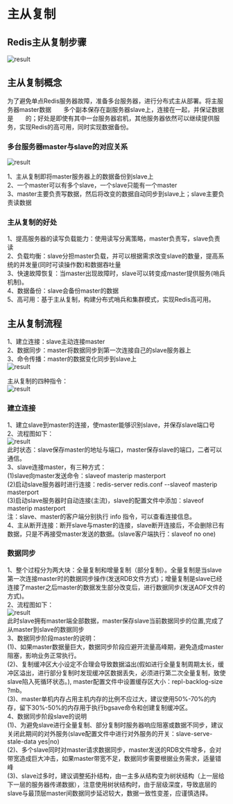 # 主从复制  
## Redis主从复制步骤  
![result](https://static01.imgkr.com/temp/0dca3657cbcc4ba8a41d0e639784069b.png)  

## 主从复制概念  
为了避免单点Redis服务器故障，准备多台服务器，进行分布式主从部署。将主服务器master数据<font color='white'>复制</font>多个副本保存在副服务器slave上，连接在一起，并保证数据是<font color='white'>同步</font>的；好处是即使有其中一台服务器宕机，其他服务器依然可以继续提供服务，实现Redis的高可用，同时实现数据备份。  
### 多台服务器master与slave的对应关系  
![result](https://static01.imgkr.com/temp/971d021c0372422085b2951070457d35.png)  

1、主从复制即将master服务器上的数据备份到slave上  
2、一个master可以有多个slave，一个slave只能有一个master  
3、master主要负责写数据，然后将改变的数据自动同步到slave上；slave主要负责读数据  
### 主从复制的好处  
1、提高服务器的读写负载能力：使用读写分离策略，master负责写，slave负责读  
2、负载均衡：slave分担master负载，并可以根据需求改变slave的数量，提高系统的并发量(同时可读操作数)和数据吞吐量  
3、快速故障恢复：当master出现故障时，slave可以转变成master提供服务(哨兵机制)。  
4、数据备份：slave会备份master的数据  
5、高可用：基于主从复制，构建分布式哨兵和集群模式，实现Redis高可用。  
## 主从复制流程  
1、建立连接：slave主动连接master  
2、数据同步：master将数据同步到第一次连接自己的slave服务器上  
3、命令传播：master的数据变化同步到slave上  
![result](https://static01.imgkr.com/temp/7d1555593ab24a7880a5a988d19994ff.png)  

主从复制的四种指令：  
![result](https://static01.imgkr.com/temp/1285d3059c3f4bac91a5dfb7d1618211.png)  

### 建立连接  
1、建立slave到master的连接，使master能够识别slave，并保存slave端口号  
2、流程图如下：  
![result](https://static01.imgkr.com/temp/e11d314bad2948f1873845176aef8a19.png)    
此时状态：slave保存master的地址与端口，master保存slave的端口，二者可以通信。  
3、slave连接master，有三种方式：  
(1)slave向master发送命令：slaveof masterip masterport   
(2)启动slave服务器时进行连接：redis-server redis.conf --slaveof masterip masterport  
(3)启动slave服务器时自动连接(主流)，slave的配置文件中添加：slaveof masterip masterport  
注：slave、master的客户端分别执行 info 指令，可以查看连接信息。  
4、主从断开连接：断开slave与master的连接，slave断开连接后，不会删除已有数据，只是不再接受master发送的数据。(slave客户端执行：slaveof no one)   
### 数据同步  
1、整个过程分为两大块：全量复制和增量复制（部分复制）。全量复制是当slave第一次连接master时的数据同步操作(发送RDB文件方式)；增量复制是slave已经连接了master之后master的数据发生部分改变后，进行数据同步(发送AOF文件的方式)。  
2、流程图如下：  
![result](https://static01.imgkr.com/temp/aeec13b1939949818fdba589f3a384a8.png)    
此时slave拥有master端全部数据，master保存slave当前数据同步的位置,完成了从master到slave的数据同步  
3、数据同步阶段master的说明：  
(1)、如果master数据量巨大，数据同步阶段应避开流量高峰期，避免造成master阻塞，影响业务正常执行。  
(2)、复制缓冲区大小设定不合理会导致数据溢出(假如进行全量复制周期太长，缓冲区溢出，进行部分复制时发现缓冲区数据丢失，必须进行第二次全量复制，致使slave陷入死循环状态。), master配置文件中设置缓存区大小：repl-backlog-size ?mb。  
(3)、master单机内存占用主机内存的比例不应过大，建议使用50%-70%的内存，留下30%-50%的内存用于执行bgsave命令和创建复制缓冲区。  
4、数据同步阶段slave的说明  
(1)、为避免slave进行全量复制、部分复制时服务器响应阻塞或数据不同步，建议关闭此期间的对外服务(slave配置文件中进行对外服务的开关：slave-serve-stale-data yes|no)  
(2)、多个slave同时对master请求数据同步，master发送的RDB文件增多，会对带宽造成巨大冲击，如果master带宽不足，数据同步需要根据业务需求，适量错峰  
(3)、slave过多时，建议调整拓扑结构，由一主多从结构变为树状结构（上一层给下一层的服务器传递数据），注意使用树状结构时，由于层级深度，导致底层的slave与最顶层master间数据同步延迟较大，数据一致性变差，应谨慎选择。  
  
